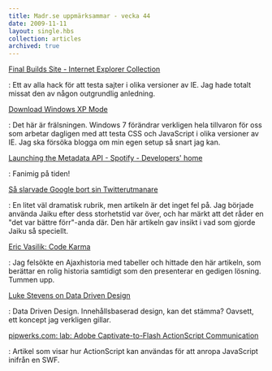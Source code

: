 ```yaml
---
title: Madr.se uppmärksammar - vecka 44
date: 2009-11-11
layout: single.hbs
collection: articles
archived: true
---
```

[Final Builds Site - Internet Explorer Collection](http://finalbuilds.edskes.net/iecollection.htm)

:   Ett av alla hack för att testa sajter i olika versioner av IE. Jag
    hade totalt missat den av någon outgrundlig anledning.

[Download Windows XP Mode](http://www.microsoft.com/windows/virtual-pc/download.aspx)

:   Det här är frälsningen. Windows 7 förändrar verkligen hela tillvaron
    för oss som arbetar dagligen med att testa CSS och JavaScript i
    olika versioner av IE. Jag ska försöka blogga om min egen setup så
    snart jag kan.

[Launching the Metadata API - Spotify - Developers\' home](http://developer.spotify.com/blog/archives/2009/10/26/launching-the-metadata-api/)

:   Fanimig på tiden!

[Så slarvade Google bort sin Twitterutmanare](http://www.va.se/nyheter/2009/10/27/sa-slarvade-google-bort-sin-twitterutmanare/)

:   En litet väl dramatisk rubrik, men artikeln är det inget fel på. Jag
    började använda Jaiku efter dess storhetstid var över, och har märkt
    att det råder en \"det var bättre förr\"-anda där. Den här artikeln
    gav insikt i vad som gjorde Jaiku så speciellt.

[Eric Vasilik: Code Karma](http://www.ericvasilik.com/2006/07/code-karma.html)

:   Jag felsökte en Ajaxhistoria med tabeller och hittade den här
    artikeln, som berättar en rolig historia samtidigt som den
    presenterar en gedigen lösning. Tummen upp.

[Luke Stevens on Data Driven Design](http://articles.sitepoint.com/article/interview-luke-stevens)

:   Data Driven Design. Innehållsbaserad design, kan det stämma?
    Oavsett, ett koncept jag verkligen gillar.

[pipwerks.com: lab: Adobe Captivate-to-Flash ActionScript Communication](http://pipwerks.com/lab/captivate/devlearn/session-files/Workaround-2-ExternalInterface/index.html)

:   Artikel som visar hur ActionScript kan användas för att anropa
    JavaScript inifrån en SWF.